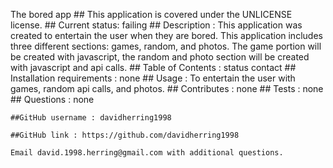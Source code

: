  The bored app
    ## This application is covered under the UNLICENSE license. 
    ## Current status: failing
    ## Description : This application was created to entertain the user when they are bored. This application includes three different sections: games, random, and photos. The game portion will be created with javascript, the random and photo section will be created with javascript and api calls. 
    ## Table of Contents : status contact
    ## Installation requirements : none
    ## Usage : To entertain the user with games, random api calls, and photos.
    ## Contributes : none
    ## Tests : none
    ## Questions : none 
 
    ##GitHub username : davidherring1998 
 
    ##GitHub link : https://github.com/davidherring1998 

    Email david.1998.herring@gmail.com with additional questions.